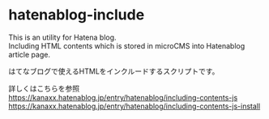 # hatenablog-include
This is an utility for Hatena blog.  
Including HTML contents which is stored in microCMS into Hatenablog article page.  

はてなブログで使えるHTMLをインクルードするスクリプトです。

詳しくはこちらを参照  
https://kanaxx.hatenablog.jp/entry/hatenablog/including-contents-js  
https://kanaxx.hatenablog.jp/entry/hatenablog/including-contents-js-install

